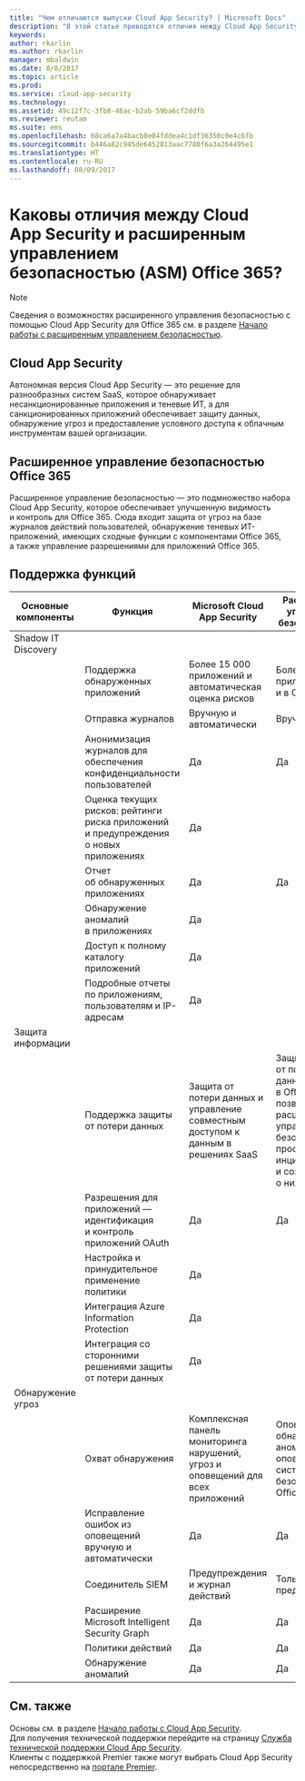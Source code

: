 ```yaml
---
title: "Чем отличаются выпуски Cloud App Security? | Microsoft Docs"
description: "В этой статье приводятся отличия между Cloud App Security и расширенным управлением безопасностью Office 365."
keywords: 
author: rkarlin
ms.author: rkarlin
manager: mbaldwin
ms.date: 8/8/2017
ms.topic: article
ms.prod: 
ms.service: cloud-app-security
ms.technology: 
ms.assetid: 49c12f7c-3fb8-46ac-b2ab-59ba6cf2ddfb
ms.reviewer: reutam
ms.suite: ems
ms.openlocfilehash: 68ca6a7a4bacb0e04fddea4c1df36350c0e4c6fb
ms.sourcegitcommit: b446a82c945de6452813aac7780f6a3a264495e1
ms.translationtype: HT
ms.contentlocale: ru-RU
ms.lasthandoff: 08/09/2017
---
```

# <a name="what-are-the-differences-between-cloud-app-security-and-office-365-advanced-security-management-asm"></a>Каковы отличия между Cloud App Security и расширенным управлением безопасностью (ASM) Office 365?

> [!NOTE]
> Сведения о возможностях расширенного управления безопасностью с помощью Cloud App Security для Office 365 см. в разделе [Начало работы с расширенным управлением безопасностью](https://support.office.com/article/Get-started-with-Advanced-Management-Security-d9ee4d67-f2b3-42b4-9c9e-c4529904990a).

## <a name="cloud-app-security"></a>Cloud App Security 

Автономная версия Cloud App Security — это решение для разнообразных систем SaaS, которое обнаруживает несанкционированные приложения и теневые ИТ, а для санкционированных приложений обеспечивает защиту данных, обнаружение угроз и предоставление условного доступа к облачным инструментам вашей организации. 

## <a name="office-365-advanced-security-management"></a>Расширенное управление безопасностью Office 365

Расширенное управление безопасностью — это подмножество набора Cloud App Security, которое обеспечивает улучшенную видимость и контроль для Office 365. Сюда входит защита от угроз на базе журналов действий пользователей, обнаружение теневых ИТ-приложений, имеющих сходные функции с компонентами Office 365, а также управление разрешениями для приложений Office 365.

## <a name="feature-support"></a>Поддержка функций

|Основные компоненты|Функция|Microsoft Cloud App Security|Расширенное управление безопасностью|
|----|----|----|----|
|Shadow IT Discovery||||
||Поддержка обнаруженных приложений|Более 15 000 приложений и автоматическая оценка рисков|Более 750 приложений, как и в Office 365|
||Отправка журналов|Вручную и автоматически|Вручную|
||Анонимизация журналов для обеспечения конфиденциальности пользователей|Да|Да|
||Оценка текущих рисков: рейтинги риска приложений и предупреждения о новых приложениях|Да||
||Отчет об обнаруженных приложениях|Да|Да|
||Обнаружение аномалий в приложениях|Да||
||Доступ к полному каталогу приложений|Да||
||Подробные отчеты по приложениям, пользователям и IP-адресам|Да||
|Защита информации||||
||Поддержка защиты от потери данных|Защита от потери данных и управление совместным доступом к данным в решениях SaaS|Защита от потери данных в Office 365 позволяет расширенному управлению безопасностью просматривать инциденты и создавать о них отчеты|
||Разрешения для приложений — идентификация и контроль приложений OAuth|Да|Да|
||Настройка и принудительное применение политики|Да||
||Интеграция Azure Information Protection|Да||
||Интеграция со сторонними решениями защиты от потери данных|Да||
|Обнаружение угроз||||
||Охват обнаружения|Комплексная панель мониторинга нарушений, угроз и оповещений для всех приложений|Оповещения об обнаружении аномалий и оповещения системы безопасности в Office 365|
||Исправление ошибок из оповещений вручную и автоматически|Да|Да|
||Соединитель SIEM|Предупреждения и журнал действий|Только предупреждения|
||Расширение Microsoft Intelligent Security Graph|Да|Да|
||Политики действий|Да|Да|
||Обнаружение аномалий|Да|Да|

## <a name="see-also"></a>См. также  

Основы см. в разделе [Начало работы с Cloud App Security](getting-started-with-cloud-app-security.md).    
Для получения технической поддержки перейдите на страницу [Служба технической поддержки Cloud App Security](http://support.microsoft.com/oas/default.aspx?prid=16031).   
Клиенты с поддержкой Premier также могут выбрать Cloud App Security непосредственно на [портале Premier](https://premier.microsoft.com/).   

